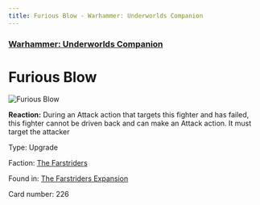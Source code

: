 ```yaml
---
title: Furious Blow - Warhammer: Underworlds Companion
---
```


### [Warhammer: Underworlds Companion](https://guidokessels.github.io/wh-underworlds)

  

# Furious Blow

![Furious Blow](https://warhammerunderworlds.com/wp-content/uploads/sites/6/2018/03/226_ENG.png)

<b>Reaction:</b> During an Attack action that targets this fighter and has failed, this fighter cannot be driven back and can make an Attack action. It must target the attacker

Type: Upgrade

Faction: [The Farstriders](https://guidokessels.github.io/wh-underworlds/factions/the-farstriders)

Found in: [The Farstriders Expansion](https://guidokessels.github.io/wh-underworlds/locations/the-farstriders-expansion)

Card number: 226
